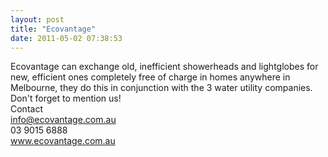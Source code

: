 ```yaml
---
layout: post
title: "Ecovantage"
date: 2011-05-02 07:38:53
---
```


Ecovantage can exchange old, inefficient showerheads and lightglobes for new, efficient ones completely free of charge in homes anywhere in Melbourne, they do this in conjunction with the 3 water utility companies. Don't forget to mention us!  
Contact  
[info@ecovantage.com.au][1]  
03 9015 6888  
<a href="http://www.ecovantage.com.au/" rel="nofollow">www.ecovantage.com.au</a>

 [1]: mailto:dean.johnston@ecovantage.com.au